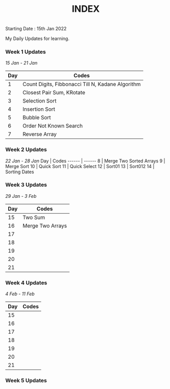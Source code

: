 <h1 align="center">INDEX</h1>

<br/>
Starting Date : 15th Jan 2022

My Daily Updates for learning.

### **Week 1 Updates**  
_15 Jan - 21 Jan_


Day    | Codes
------ | ------
1      | Count Digits, Fibbonacci Till N, Kadane Algorithm
2      | Closest Pair Sum, KRotate
3      | Selection Sort
4      | Insertion Sort
5      | Bubble Sort 
6      | Order Not Known Search
7      | Reverse Array

### **Week 2 Updates**  
_22 Jan - 28 Jan_
Day     | Codes
------  | ------
8       | Merge Two Sorted Arrays
9       | Merge Sort
10      | Quick Sort
11      | Quick Select
12      | Sort01
13      | Sort012
14      | Sorting Dates



### **Week 3 Updates**  

_29 Jan - 3 Feb_

Day     | Codes
------  | ------
15      |  Two Sum
16      |  Merge Two Arrays
17      | 
18      | 
19      | 
20      |
21      |

### **Week 4 Updates**  

_4 Feb - 11 Feb_

Day     | Codes
------  | ------
15      |  
16      | 
17      | 
18      | 
19      | 
20      |
21      |


### **Week 5 Updates**
